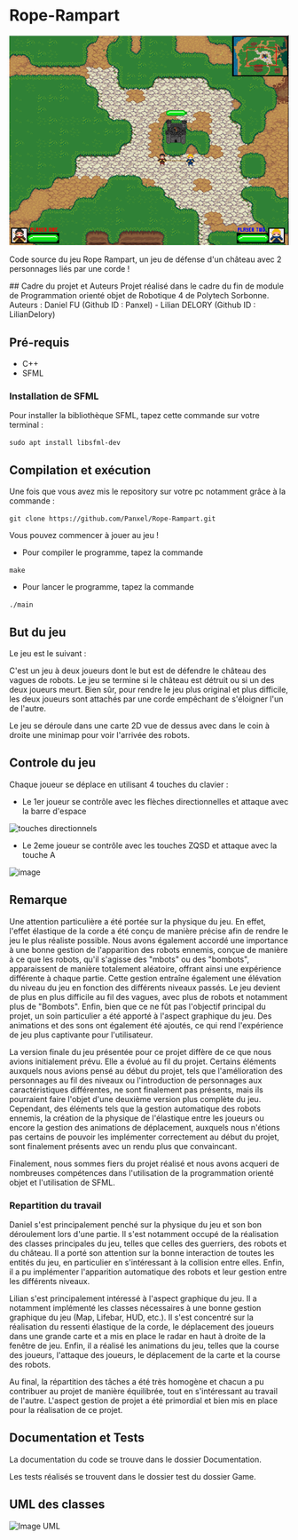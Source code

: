 # Rope-Rampart

![Image de jeu](Images/jeu.png)

Code source du jeu Rope Rampart, un jeu de défense d'un château avec 2 personnages liés par une corde !

## Cadre du projet et Auteurs
Projet réalisé dans le cadre du fin de module de Programmation orienté objet de Robotique 4 de Polytech Sorbonne.
Auteurs : Daniel FU (Github ID : Panxel) - Lilian DELORY (Github ID : LilianDelory)

## Pré-requis

* C++
* SFML

### Installation de SFML

Pour installer la bibliothèque SFML, tapez cette commande sur votre terminal : 

 ```sudo apt install libsfml-dev```


## Compilation et exécution

Une fois que vous avez mis le repository sur votre pc notamment grâce à la commande :

```git clone https://github.com/Panxel/Rope-Rampart.git```

Vous pouvez commencer à jouer au jeu !

* Pour compiler le programme, tapez la commande

```make ```

* Pour lancer le programme, tapez la commande

```./main```

## But du jeu

Le jeu est le suivant :

C'est un jeu à deux joueurs dont le but est de défendre le château des vagues de robots. Le jeu se termine si le château est détruit ou si un des deux joueurs meurt. Bien sûr, pour rendre le jeu plus original et plus difficile, les deux joueurs sont attachés par une corde empêchant de s'éloigner l'un de l'autre.
 
Le jeu se déroule dans une carte 2D vue de dessus avec dans le coin à droite une minimap pour voir l'arrivée des robots.

## Controle du jeu

Chaque joueur se déplace en utilisant 4 touches du clavier :

* Le 1er joueur se contrôle avec les flèches directionnelles et attaque avec la barre d'espace

![touches directionnels](Images/joueur1.jpg)

* Le 2eme joueur se contrôle avec les touches ZQSD et attaque avec la touche A

![image](Images/joueur2.jpg)


## Remarque

Une attention particulière a été portée sur la physique du jeu. En effet, l'effet élastique de la corde a été conçu de manière précise afin de rendre le jeu le plus réaliste possible. Nous avons également accordé une importance à une bonne gestion de l'apparition des robots ennemis, conçue de manière à ce que les robots, qu'il s'agisse des "mbots" ou des "bombots", apparaissent de manière totalement aléatoire, offrant ainsi une expérience différente à chaque partie. Cette gestion entraîne également une élévation du niveau du jeu en fonction des différents niveaux passés. Le jeu devient de plus en plus difficile au fil des vagues, avec plus de robots et notamment plus de "Bombots". Enfin, bien que ce ne fût pas l'objectif principal du projet, un soin particulier a été apporté à l'aspect graphique du jeu. Des animations et des sons ont également été ajoutés, ce qui rend l'expérience de jeu plus captivante pour l'utilisateur.

La version finale du jeu présentée pour ce projet diffère de ce que nous avions initialement prévu. Elle a évolué au fil du projet. Certains éléments auxquels nous avions pensé au début du projet, tels que l'amélioration des personnages au fil des niveaux ou l'introduction de personnages aux caractéristiques différentes, ne sont finalement pas présents, mais ils pourraient faire l'objet d'une deuxième version plus complète du jeu. Cependant, des éléments tels que la gestion automatique des robots ennemis, la création de la physique de l'élastique entre les joueurs ou encore la gestion des animations de déplacement, auxquels nous n'étions pas certains de pouvoir les implémenter correctement au début du projet, sont finalement présents avec un rendu plus que convaincant.

Finalement, nous sommes fiers du projet réalisé et nous avons acqueri de nombreuses compétences dans l'utilisation de la programmation orienté objet et l'utilisation de SFML.

### Repartition du travail

Daniel s'est principalement penché sur la physique du jeu et son bon déroulement lors d'une partie. Il s'est notamment occupé de la réalisation des classes principales du jeu, telles que celles des guerriers, des robots et du château. Il a porté son attention sur la bonne interaction de toutes les entités du jeu, en particulier en s'intéressant à la collision entre elles. Enfin, il a pu implémenter l'apparition automatique des robots et leur gestion entre les différents niveaux.

Lilian s'est principalement intéressé à l'aspect graphique du jeu. Il a notamment implémenté les classes nécessaires à une bonne gestion graphique du jeu (Map, Lifebar, HUD, etc.). Il s'est concentré sur la réalisation du ressenti élastique de la corde, le déplacement des joueurs dans une grande carte et a mis en place le radar en haut à droite de la fenêtre de jeu. Enfin, il a réalisé les animations du jeu, telles que la course des joueurs, l'attaque des joueurs, le déplacement de la carte et la course des robots.

Au final, la répartition des tâches a été très homogène et chacun a pu contribuer au projet de manière équilibrée, tout en s'intéressant au travail de l'autre. L'aspect gestion de projet a été primordial et bien mis en place pour la réalisation de ce projet.

## Documentation et Tests

La documentation du code se trouve dans le dossier Documentation.

Les tests réalisés se trouvent dans le dossier test du dossier Game.

## UML des classes

![Image UML](Images/UML.png)
